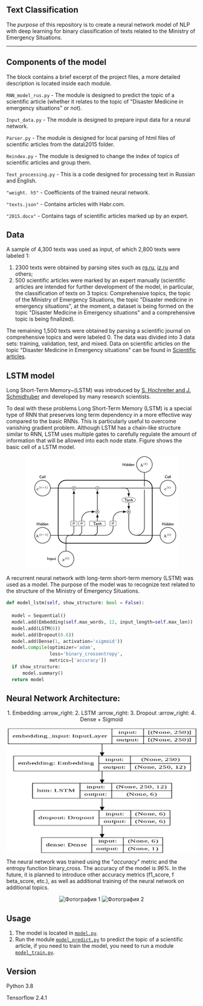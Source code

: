 ## Text Classification

   The *purpose* of this repository is to create a neural network model of NLP with deep learning for binary classification of texts related to the Ministry of Emergency Situations.
   
---

## Components of the model

The block contains a brief excerpt of the project files, a more detailed description is located inside each module.


`RNN_model_rus.py` - The module is designed to predict the topic of a scientific article (whether it relates to the topic of "Disaster Medicine in emergency situations" or not).

`Input_data.py` - The module is designed to prepare input data for a neural network.

`Parser.py` - The module is designed for local parsing of html files of scientific articles from the data\2015 folder.

`Reindex.py` - The module is designed to change the index of topics of scientific articles and group them.

`Text_processing.py` - This is a code designed for processing text in Russian and English.

`"weight. h5"` - Coefficients of the trained neural network.

`"texts.json"` - Contains articles with Habr.com.

`"2015.docx"` - Contains tags of scientific articles marked up by an expert.

## Data

   A sample of 4,300 texts was used as input, of which 2,800 texts were labeled 1:

   1) 2300 texts were obtained by parsing sites such as [rg.ru](https://rg.ru), [iz.ru](https://iz.ru) and others;
   2) 500 scientific articles were marked by an expert manually (scientific articles are intended for further development of the model, in particular, the classification of texts on 3 topics: Comprehensive topics, the topic of the Ministry of Emergency Situations, the topic "Disaster medicine in emergency situations", at the moment, a dataset is being formed on the topic "Disaster Medicine in Emergency situations" and a comprehensive topic is being finalized).

   The remaining 1,500 texts were obtained by parsing a scientific journal on comprehensive topics and were labeled 0. The data was divided into 3 data sets: training, validation, test, and mixed. Data on scientific articles on the topic "Disaster Medicine in Emergency situations" can be found in [Scientific articles](https://github.com/Non1ce/Data_LSTM#readme).

## LSTM model

   Long Short-Term Memory~(LSTM) was introduced by [S. Hochreiter and J. Schmidhuber](https://direct.mit.edu/neco/article/9/8/1735/6109/Long-Short-Term-Memory) and developed by many research scientists.

   To deal with these problems Long Short-Term Memory (LSTM) is a special type of RNN that preserves long term dependency in a more effective way compared to the basic RNNs. This is particularly useful to overcome vanishing gradient problem. Although LSTM has a chain-like structure similar to RNN, LSTM uses multiple gates to carefully regulate the amount of information that will be allowed into each node state. Figure shows the basic cell of a LSTM model.
   
<p align="center">
  <img width="407" height="298" src="https://github.com/Non1ce/Image/blob/image/LSTM/LSTM.png">
</p>

   A recurrent neural network with long-term short-term memory (LSTM) was used as a model. The purpose of the model was to recognize text related to the structure of the Ministry of Emergency Situations.
   
```python
def model_lstm(self, show_structure: bool = False):

  model = Sequential()
  model.add(Embedding(self.max_words, 12, input_length=self.max_len))
  model.add(LSTM(6))
  model.add(Dropout(0.6))
  model.add(Dense(1, activation='sigmoid'))
  model.compile(optimizer='adam',
                loss='binary_crossentropy',
                metrics=['accuracy'])
  if show_structure:
      model.summary()
  return model
```
## Neural Network Architecture:
   
   

<p align="center">1. Embedding :arrow_right: 2. LSTM :arrow_right: 3. Dropout :arrow_right: 4. Dense + Sigmoid</p>

<html>
 <body>
  <p class="thumb" align="center">
   <img src="https://github.com/Non1ce/Image/blob/image/LSTM/Model%20architecture.PNG" width="539" height="331" align="center"/>
  </p>
 </body>
</html>


   The neural network was trained using the "*accuracy*" metric and the entropy function binary_cross. The accuracy of the model is *96%*. In the future, it is planned to introduce other accuracy metrics (f1_score, f beta_score, etc.), as well as additional training of the neural network on additional topics. 

 
 
<html>
 <body>
  <p class="thumb" align="center">
   <img src="https://github.com/Non1ce/Image/blob/image/LSTM/img.PNG" alt="Фотография 1" width="486" height="369">
   <img src="https://github.com/Non1ce/Image/blob/image/LSTM/result2.PNG" alt="Фотография 2" width="881" height="253">
  </p>
 </body>
</html>


## Usage
1. The model is located in [`model.py`](https://github.com/Non1ce/Neural_Network_Model/blob/no_nice/model.py).
2. Run the module [`model_predict.py`](https://github.com/Non1ce/Neural_Network_Model/blob/no_nice/model_predict.py) to predict the topic of a scientific article, if you need to train the model, you need to run a module [`model_train.py`](https://github.com/Non1ce/Neural_Network_Model/blob/no_nice/model_train.py).


## Version

Python 3.8

Tensorflow 2.4.1
